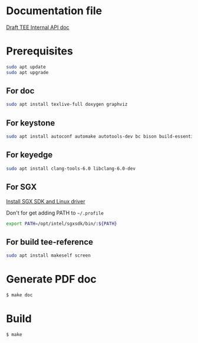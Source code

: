# Documentation file

   [Draft TEE Internal API doc](./tee-internal-doc-draft.pdf)

# Prerequisites

```sh
sudo apt update
sudo apt upgrade
```

## For doc
```sh
sudo apt install texlive-full doxygen graphviz

```

## For keystone
```sh
sudo apt install autoconf automake autotools-dev bc bison build-essential curl expat libexpat1-dev flex gawk gcc git gperf libgmp-dev libmpc-dev libmpfr-dev libtool texinfo tmux patchutils zlib1g-dev wget bzip2 patch vim-common lbzip2 python pkg-config libglib2.0-dev libpixman-1-dev device-tree-compiler expect
```

## For keyedge
```sh
sudo apt install clang-tools-6.0 libclang-6.0-dev
```

## For SGX
[Install SGX SDK and Linux driver](http://150.82.217.189/vc707/docs/blob/master/intel-sgx-remote-attestation-sample.md)

Don't for get adding PATH to `~/.profile`
```sh
export PATH=/opt/intel/sgxsdk/bin/:${PATH}
```


## For build tee-reference
```sh
sudo apt install makeself screen
```

# Generate PDF doc

```sh
$ make doc
```

# Build

```sh
$ make
```
